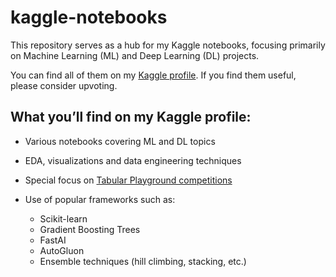 # kaggle-notebooks

This repository serves as a hub for my Kaggle notebooks, focusing primarily on Machine Learning (ML) and Deep Learning (DL) projects.

You can find all of them on my [Kaggle profile](https://www.kaggle.com/giotamoraiti). 
If you find them useful, please consider upvoting.

## What you’ll find on my Kaggle profile:

- Various notebooks covering ML and DL topics 
- EDA, visualizations and data engineering techniques 
- Special focus on [Tabular Playground competitions](https://www.kaggle.com/competitions?hostSegmentIdFilter=8) 

- Use of popular frameworks such as:  

    - Scikit-learn
    - Gradient Boosting Trees 
    - FastAI
    - AutoGluon 
    - Ensemble techniques (hill climbing, stacking, etc.) 
